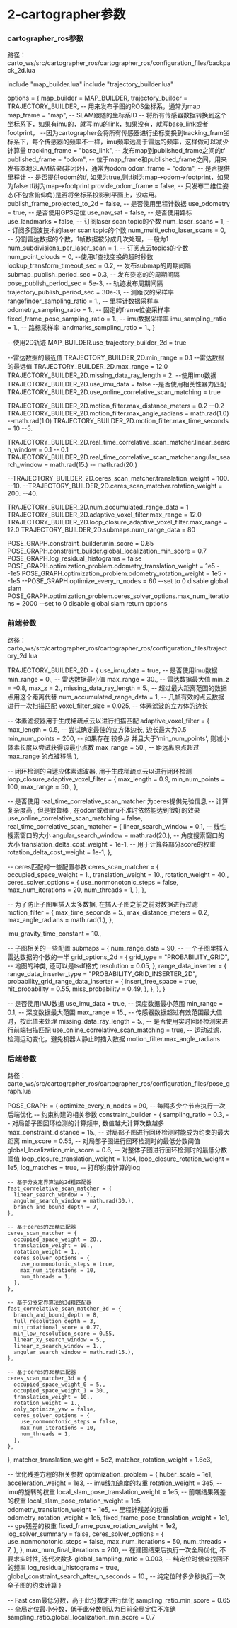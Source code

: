 # 2-cartographer参数



### cartographer_ros参数
路径：carto_ws/src/cartographer_ros/cartographer_ros/configuration_files/backpack_2d.lua


include "map_builder.lua"
include "trajectory_builder.lua"

options = {
  map_builder = MAP_BUILDER,
  trajectory_builder = TRAJECTORY_BUILDER,
  -- 用来发布子图的ROS坐标系，通常为map
  map_frame = "map",
  -- SLAM跟随的坐标系ID
  -- 将所有传感器数据转换到这个坐标系下，如果有imu的，就写imu的link，如果没有，就写base_link或者footprint，
  --因为cartographer会将所有传感器进行坐标变换到tracking_fram坐标系下，每个传感器的频率不一样，imu频率远高于雷达的频率，这样做可以减少计算量
  tracking_frame = "base_link",
  -- 发布map到published_frame之间的tf
  published_frame = "odom",
  -- 位于map_frame和published_frame之间，用来发布本地SLAM结果(非闭环)，通常为odom
  odom_frame = "odom",
  -- 是否提供里程计
  -- 是否提供odom的tf, 如果为true,则tf树为map->odom->footprint，如果为false tf树为map->footprint
  provide_odom_frame = false,
  -- 只发布二维位姿态(不包含俯仰角)是否将坐标系投影到平面上，没啥用。
  publish_frame_projected_to_2d = false,
  -- 是否使用里程计数据
  use_odometry = true,
  -- 是否使用GPS定位
  use_nav_sat = false,
  -- 是否使用路标
  use_landmarks = false,
  -- 订阅laser scan topic的个数
  num_laser_scans = 1,
  -- 订阅多回波技术的laser scan topic的个数
  num_multi_echo_laser_scans = 0,
  -- 分割雷达数据的个数，1帧数据被分成几次处理，一般为1
  num_subdivisions_per_laser_scan = 1,
  -- 订阅点云topics的个数
  num_point_clouds = 0,
  --使用tf查找变换的超时秒数
  lookup_transform_timeout_sec = 0.2,
  -- 发布submap的周期间隔
  submap_publish_period_sec = 0.3,
  -- 发布姿态的的周期间隔
  pose_publish_period_sec = 5e-3,
  -- 轨迹发布周期间隔
  trajectory_publish_period_sec = 30e-3,
  -- 测距仪的采样率
  rangefinder_sampling_ratio = 1.,
  -- 里程计数据采样率
  odometry_sampling_ratio = 1.,
  -- 固定的frame位姿采样率
  fixed_frame_pose_sampling_ratio = 1.,
  -- imu数据采样率
  imu_sampling_ratio = 1.,
  -- 路标采样率
  landmarks_sampling_ratio = 1.,
}

--使用2D轨迹
MAP_BUILDER.use_trajectory_builder_2d = true

--雷达数据的最近值
TRAJECTORY_BUILDER_2D.min_range = 0.1
--雷达数据的最远值
TRAJECTORY_BUILDER_2D.max_range = 12.0
TRAJECTORY_BUILDER_2D.missing_data_ray_length = 2.
--使用imu数据
TRAJECTORY_BUILDER_2D.use_imu_data = false
--是否使用相关性暴力匹配
TRAJECTORY_BUILDER_2D.use_online_correlative_scan_matching = true

TRAJECTORY_BUILDER_2D.motion_filter.max_distance_meters = 0.2    --0.2
TRAJECTORY_BUILDER_2D.motion_filter.max_angle_radians = math.rad(1.0)   --math.rad(1.0)
TRAJECTORY_BUILDER_2D.motion_filter.max_time_seconds = 10   --5.

TRAJECTORY_BUILDER_2D.real_time_correlative_scan_matcher.linear_search_window = 0.1  -- 0.1
TRAJECTORY_BUILDER_2D.real_time_correlative_scan_matcher.angular_search_window = math.rad(15.) -- math.rad(20.)

--TRAJECTORY_BUILDER_2D.ceres_scan_matcher.translation_weight = 100.  --10.
--TRAJECTORY_BUILDER_2D.ceres_scan_matcher.rotation_weight = 200.   --40.

TRAJECTORY_BUILDER_2D.num_accumulated_range_data = 1
TRAJECTORY_BUILDER_2D.adaptive_voxel_filter.max_range = 12.0
TRAJECTORY_BUILDER_2D.loop_closure_adaptive_voxel_filter.max_range = 12.0
TRAJECTORY_BUILDER_2D.submaps.num_range_data = 80

POSE_GRAPH.constraint_builder.min_score = 0.65
POSE_GRAPH.constraint_builder.global_localization_min_score = 0.7
POSE_GRAPH.log_residual_histograms = false
POSE_GRAPH.optimization_problem.odometry_translation_weight = 1e5 --1e5
POSE_GRAPH.optimization_problem.odometry_rotation_weight = 1e5 --1e5
--POSE_GRAPH.optimize_every_n_nodes = 60   --set to 0 disable global slam
POSE_GRAPH.optimization_problem.ceres_solver_options.max_num_iterations = 2000   --set to 0 disable global slam
return options


### 前端参数
路径：carto_ws/src/cartographer_ros/cartographer_ros/configuration_files/trajectory_2d.lua


TRAJECTORY_BUILDER_2D = {
  use_imu_data = true,                 -- 是否使用imu数据
  min_range = 0.,                      -- 雷达数据最小值
  max_range = 30.,                     -- 雷达数据最大值
  min_z = -0.8,
  max_z = 2.,
  missing_data_ray_length = 5.,        -- 超过最大距离范围的数据点用这个距离代替
  num_accumulated_range_data = 1,      -- 几帧有效的点云数据进行一次扫描匹配
  voxel_filter_size = 0.025,           -- 体素滤波的立方体的边长

  -- 体素滤波器用于生成稀疏点云以进行扫描匹配
  adaptive_voxel_filter = {
    max_length = 0.5,                  -- 尝试确定最佳的立方体边长, 边长最大为0.5
    min_num_points = 200,              -- 如果存在 较多点 并且大于'min_num_points', 则减小体素长度以尝试获得该最小点数
    max_range = 50.,                   -- 距远离原点超过max_range 的点被移除
  },

  -- 闭环检测的自适应体素滤波器, 用于生成稀疏点云以进行闭环检测
  loop_closure_adaptive_voxel_filter = {
    max_length = 0.9,
    min_num_points = 100,
    max_range = 50.,
  },


  -- 是否使用 real_time_correlative_scan_matcher 为ceres提供先验信息
  -- 计算复杂度高 , 但是很鲁棒 , 在odom或者imu不准时依然能达到很好的效果
  use_online_correlative_scan_matching = false,
  real_time_correlative_scan_matcher = {
    linear_search_window = 0.1,               -- 线性搜索窗口的大小
    angular_search_window = math.rad(20.),    -- 角度搜索窗口的大小
    translation_delta_cost_weight = 1e-1,     -- 用于计算各部分score的权重
    rotation_delta_cost_weight = 1e-1,
  },

  -- ceres匹配的一些配置参数
  ceres_scan_matcher = {
    occupied_space_weight = 1.,
    translation_weight = 10.,
    rotation_weight = 40.,
    ceres_solver_options = {
      use_nonmonotonic_steps = false,
      max_num_iterations = 20,
      num_threads = 1,
    },
  },

  -- 为了防止子图里插入太多数据, 在插入子图之前之前对数据进行过滤
  motion_filter = {
    max_time_seconds = 5.,
    max_distance_meters = 0.2,
    max_angle_radians = math.rad(1.),
  },

  imu_gravity_time_constant = 10.,

  -- 子图相关的一些配置
  submaps = {
    num_range_data = 90,                 -- 一个子图里插入雷达数据的个数的一半
    grid_options_2d = {
      grid_type = "PROBABILITY_GRID",    -- 地图的种类, 还可以是tsdf格式
      resolution = 0.05,
    },
    range_data_inserter = {
      range_data_inserter_type = "PROBABILITY_GRID_INSERTER_2D",
      probability_grid_range_data_inserter = {
        insert_free_space = true,
        hit_probability = 0.55,
        miss_probability = 0.49,
      },
    },
  },
}


  -- 是否使用IMU数据
  use_imu_data = true,
  -- 深度数据最小范围
  min_range = 0.1,
  -- 深度数据最大范围
  max_range = 15.,
  -- 传感器数据超过有效范围最大值时，按此值来处理
  missing_data_ray_length = 5.,
  -- 是否使用实时回环检测来进行前端扫描匹配
  use_online_correlative_scan_matching = true,
  -- 运动过滤，检测运动变化，避免机器人静止时插入数据
  motion_filter.max_angle_radians


### 后端参数
路径：carto_ws/src/cartographer_ros/cartographer_ros/configuration_files/pose_graph.lua

POSE_GRAPH = {
  optimize_every_n_nodes = 90,               -- 每隔多少个节点执行一次后端优化
  -- 约束构建的相关参数
  constraint_builder = {
    sampling_ratio = 0.3,                    -- 对局部子图回环检测的计算频率, 数值越大计算次数越多
    max_constraint_distance = 15.,           -- 对局部子图进行回环检测时能成为约束的最大距离
    min_score = 0.55,                        -- 对局部子图进行回环检测时的最低分数阈值
    global_localization_min_score = 0.6,     -- 对整体子图进行回环检测时的最低分数阈值
    loop_closure_translation_weight = 1.1e4,
    loop_closure_rotation_weight = 1e5,
    log_matches = true,                      -- 打印约束计算的log

    -- 基于分支定界算法的2d粗匹配器
    fast_correlative_scan_matcher = {
      linear_search_window = 7.,
      angular_search_window = math.rad(30.),
      branch_and_bound_depth = 7,
    },

    -- 基于ceres的2d精匹配器
    ceres_scan_matcher = {
      occupied_space_weight = 20.,
      translation_weight = 10.,
      rotation_weight = 1.,
      ceres_solver_options = {
        use_nonmonotonic_steps = true,
        max_num_iterations = 10,
        num_threads = 1,
      },
    },

    -- 基于分支定界算法的3d粗匹配器
    fast_correlative_scan_matcher_3d = {
      branch_and_bound_depth = 8,
      full_resolution_depth = 3,
      min_rotational_score = 0.77,
      min_low_resolution_score = 0.55,
      linear_xy_search_window = 5.,
      linear_z_search_window = 1.,
      angular_search_window = math.rad(15.),
    },

    -- 基于ceres的3d精匹配器
    ceres_scan_matcher_3d = {
      occupied_space_weight_0 = 5.,
      occupied_space_weight_1 = 30.,
      translation_weight = 10.,
      rotation_weight = 1.,
      only_optimize_yaw = false,
      ceres_solver_options = {
        use_nonmonotonic_steps = false,
        max_num_iterations = 10,
        num_threads = 1,
      },
    },
  },
  matcher_translation_weight = 5e2,
  matcher_rotation_weight = 1.6e3,

  -- 优化残差方程的相关参数
  optimization_problem = {
    huber_scale = 1e1,                         
    acceleration_weight = 1e3,                  -- imu线加速度的权重
    rotation_weight = 3e5,                      -- imu的旋转的权重
    local_slam_pose_translation_weight = 1e5,   -- 前端结果残差的权重
    local_slam_pose_rotation_weight = 1e5,      
    odometry_translation_weight = 1e5,           -- 里程计残差的权重
    odometry_rotation_weight = 1e5,
    fixed_frame_pose_translation_weight = 1e1,   -- gps残差的权重
    fixed_frame_pose_rotation_weight = 1e2,
    log_solver_summary = false,
    ceres_solver_options = {
      use_nonmonotonic_steps = false,
      max_num_iterations = 50,
      num_threads = 7,
    },
  },
  max_num_final_iterations = 200,                   -- 在建图结束后执行一次全局优化, 不要求实时性, 迭代次数多
  global_sampling_ratio = 0.003,                    -- 纯定位时候查找回环的频率
  log_residual_histograms = true,
  global_constraint_search_after_n_seconds = 10.,   -- 纯定位时多少秒执行一次全子图的约束计算
}



  -- Fast csm最低分数，高于此分数才进行优化
  sampling_ratio.min_score = 0.65
  -- 全局定位最小分数，低于此分数则认为目前全局定位不准确
  sampling_ratio.global_localization_min_score = 0.7





